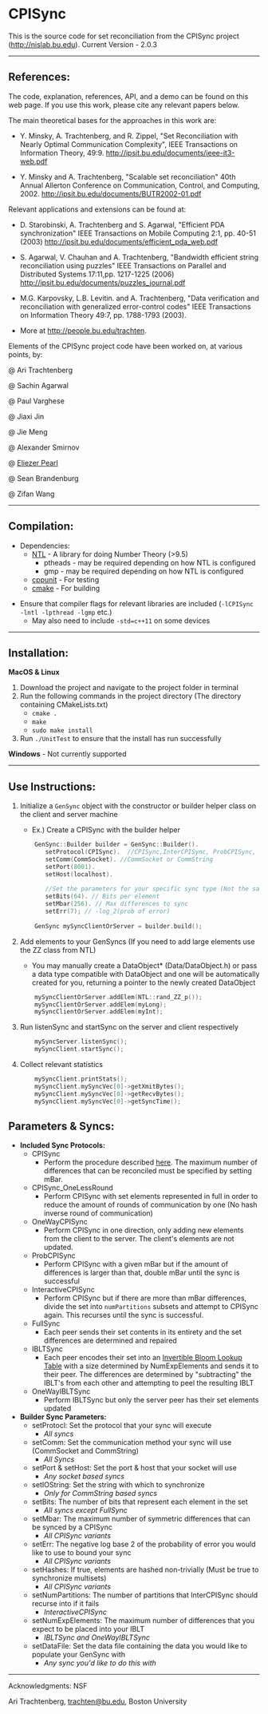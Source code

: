 # CPISync

This is the source code for set reconciliation from the CPISync project (http://nislab.bu.edu).
Current Version - 2.0.3

------------------------------


## References:

 The code, explanation, references, API, and a demo can be found on this
 web page.  If you use this work, please cite any relevant papers below.

The main theoretical bases for the approaches in this work are:
   * Y. Minsky, A. Trachtenberg, and R. Zippel,
    "Set Reconciliation with Nearly Optimal Communication Complexity",
    IEEE Transactions on Information Theory, 49:9.
    <http://ipsit.bu.edu/documents/ieee-it3-web.pdf>
    
   * Y. Minsky and A. Trachtenberg,
    "Scalable set reconciliation"
    40th Annual Allerton Conference on Communication, Control, and Computing, 2002.
    <http://ipsit.bu.edu/documents/BUTR2002-01.pdf>

Relevant applications and extensions can be found at:
   * D. Starobinski, A. Trachtenberg and S. Agarwal,
    "Efficient PDA synchronization"
    IEEE Transactions on Mobile Computing 2:1, pp. 40-51 (2003)
    <http://ipsit.bu.edu/documents/efficient_pda_web.pdf>
  
   * S. Agarwal, V. Chauhan and A. Trachtenberg,
    "Bandwidth efficient string reconciliation using puzzles"
    IEEE Transactions on Parallel and Distributed Systems 17:11,pp. 1217-1225 (2006)
    <http://ipsit.bu.edu/documents/puzzles_journal.pdf>

   *  M.G. Karpovsky, L.B. Levitin. and A. Trachtenberg,
    "Data verification and reconciliation with generalized error-control codes"
    IEEE Transactions on Information Theory 49:7, pp. 1788-1793 (2003).

   * More at <http://people.bu.edu/trachten>.

  Elements of the CPISync project code have been worked on, at various points, by:

  @ Ari Trachtenberg

  @ Sachin Agarwal 

  @ Paul Varghese

  @ Jiaxi Jin

  @ Jie Meng

  @ Alexander Smirnov

  @ [Eliezer Pearl](http://eliezer.tk) 
  
  @ Sean Brandenburg
  
  @ Zifan Wang

------------------------------

## Compilation:

* Dependencies:
   * [NTL](http://www.shoup.net/ntl/) - A library for doing Number Theory (>9.5) 
       - ptheads - may be required depending on how NTL is configured
       - gmp - may be required depending on how NTL is configured
   * [cppunit](http://cppunit.sourceforge.net/doc/cvs/index.html) - For testing
   * [cmake](https://cmake.org) - For building
   
- Ensure that compiler flags for relevant libraries are included (`-lCPISync -lntl -lpthread -lgmp` etc.)
   - May also need to include `-std=c++11` on some devices

------------------------------

## Installation:
 **MacOS & Linux**  
 1. Download the project and navigate to the project folder in terminal
 2. Run the following commands in the project directory (The directory containing CMakeLists.txt)
    - `cmake .`
    - `make`
    - `sudo make install`
 3. Run `./UnitTest` to ensure that the install has run successfully

 **Windows** - Not currently supported

------------------------------

## Use Instructions:
  1. Initialize a `GenSync` object with the constructor or builder helper class on the client and server machine
     
     * Ex.) Create a CPISync with the builder helper
     
     ```cpp
         GenSync::Builder builder = GenSync::Builder().
            setProtocol(CPISync).  //CPISync,InterCPISync, ProbCPISync, IBLTSync, FullSync, etc.
            setComm(CommSocket). //CommSocket or CommString
            setPort(8001).
            setHost(localhost).
         
            //Set the parameters for your specific sync type (Not the same for every protocol)
            setBits(64). // Bits per element
            setMbar(256). // Max differences to sync
            setErr(7); // -log_2(prob of error)
            
         GenSync mySyncClientOrServer = builder.build();
     ```
  2. Add elements to your GenSyncs (If you need to add large elements use the ZZ class from NTL)
     * You may manually create a DataObject* (Data/DataObject.h) or pass a data type compatible with DataObject and one will be automatically created for you, returning a pointer to the newly created DataObject
     ```cpp
         mySyncClientOrServer.addElem(NTL::rand_ZZ_p());
         mySyncClientOrServer.addElem(myLong);
         mySyncClientOrServer.addElem(myInt);
     ```
     
  3. Run listenSync and startSync on the server and client respectively
     ```cpp
         mySyncServer.listenSync();
         mySyncClient.startSync();
     ```
  
  4. Collect relevant statistics
     ```cpp
         mySyncClient.printStats();
         mySyncClient.mySyncVec[0]->getXmitBytes();
         mySyncClient.mySyncVec[0]->getRecvBytes();
         mySyncClient.mySyncVec[0]->getSyncTime();
     ```

## Parameters & Syncs:
   * **Included Sync Protocols:**
       * CPISync
            * Perform the procedure described [here](http://ipsit.bu.edu/documents/ieee-it3-web.pdf). The maximum number of differences that can be reconciled must be specified by setting mBar.
       * CPISync_OneLessRound
            * Perform CPISync with set elements represented in full in order to reduce the amount of rounds of communication by one (No hash inverse round of communication)
       * OneWayCPISync
            * Perform CPISync in one direction, only adding new elements from the client to the server. The client's elements are not updated.
       * ProbCPISync
            * Perform CPISync with a given mBar but if the amount of differences is larger than that, double mBar until the sync is successful
       * InteractiveCPISync
            * Perform CPISync but if there are more than mBar differences, divide the set into `numPartitions` subsets and attempt to CPISync again. This recurses until the sync is successful.
       * FullSync
            * Each peer sends their set contents in its entirety and the set differences are determined and repaired
       * IBLTSync
            * Each peer encodes their set into an [Invertible Bloom Lookup Table](https://arxiv.org/pdf/1101.2245.pdf) with a size determined by NumExpElements and sends it to their peer. The differences are determined by "subtracting" the IBLT's from each other and attempting to peel the resulting IBLT
       * OneWayIBLTSync
            * Perform IBLTSync  but only the server peer has their set elements updated
   * **Builder Sync Parameters:**
       * setProtocl: Set the protocol that your sync will execute
           * *All syncs*
       * setComm: Set the communication method your sync will use (CommSocket and CommString)
           * *All Syncs*
       * setPort & setHost: Set the port & host that your socket will use
           * *Any socket based syncs*
       * setIOString: Set the string with which to synchronize
           * *Only for CommString based syncs*
       * setBits: The number of bits that represent each element in the set
           * *All syncs except FullSync*
       * setMbar: The maximum number of symmetric differences that can be synced by a CPISync
           * *All CPISync variants*
       * setErr: The negative log base 2 of the probability of error you would like to use to bound your sync
           * *All CPISync variants*
       * setHashes: If true, elements are hashed non-trivially (Must be true to synchronize multisets)
           * *All CPISync variants*
       * setNumPartitions: The number of partitions that InterCPISync should recurse into if it fails
           * *InteractiveCPISync*
       * setNumExpElements: The maximum number of differences that you expect to be placed into your IBLT
           * *IBLTSync and OneWayIBLTSync*
       * setDataFile: Set the data file containing the data you would like to populate your GenSync with
           * *Any sync you'd like to do this with*
           
------------------------------

Acknowledgments:  NSF

Ari Trachtenberg, trachten@bu.edu, Boston University

